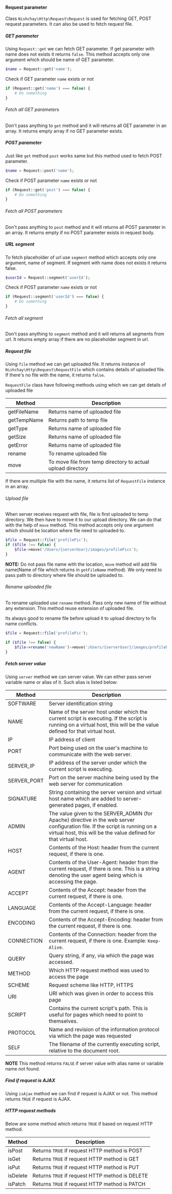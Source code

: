 #### Request parameter

Class `Nishchay\Http\Request\Request` is used for fetching GET, POST request parameters. It can also be used to fetch request file.

##### GET parameter

Using `Request::get` we can fetch GET parameter. If get parameter with name does not exists it returns `false`. This method accepts only one argument which should be name of GET parameter.

```php
$name = Request::get('name');
```

Check if GET parameter `name` exists or not

```php
if (Request::get('name') === false) {
    # Do something
}
```

###### Fetch all GET parameters

Don't pass anything to `get` method and it will returns all GET parameter in an array. It returns empty array if no GET parameter exists.

##### POST parameter

Just like `get` method `post` works same but this method used to fetch POST parameter.

```php
$name = Request::post('name');
```

Check if POST parameter `name` exists or not

```php
if (Request::get('post') === false) {
    # Do something
}
```

###### Fetch all POST parameters

Don't pass anything to `post` method and it will returns all POST parameter in an array. It returns empty if no POST parameter exists in request body.

##### URL segment

To fetch placeholder of url use `segment` method which accepts only one argument, name of segment. If segment with name does not exists it returns false.

```php
$userId = Request::segment('userId');
```

Check if POST parameter `name` exists or not

```php
if (Request::segment('userId') === false) {
    # Do something
}
```

###### Fetch all segment

Don't pass anything to `segment` method and it will returns all segments from url. It returns empty array if there are no placeholder segment in url.

##### Request file

Using `file` method we can get uploaded file. It returns instance of `Nishchay\Http\Request\RequestFile` which contains details of uploaded file. If there's no file with the name, it returns `false`.

`RequestFile` class have following methods using which we can get details of uploaded file

| Method      | Description                                                 |
| ----------- | ----------------------------------------------------------- |
| getFileName | Returns name of uploaded file                               |
| getTempName | Returns path to temp file                                   |
| getType     | Returns name of uploaded file                               |
| getSize     | Returns name of uploaded file                               |
| getError    | Returns name of uploaded file                               |
| rename      | To rename uploaded file                                     |
| move        | To move file from temp directory to actual upload directory |

If there are multiple file with the name, it returns list of `RequestFile` instance in an array.

###### Upload file

When server receives request with file, file is first uploaded to temp directory. We then have to move it to our upload directory. We can do that with the help of `move` method. This method accepts only one argument which should be location where file need to uploaded to.

```php
$file = Request::file('profilePic');
if ($file !== false) {
    $file->move('/Users/{serverUser}/images/profilePics');
}

```

**NOTE:** Do not pass file name with the location, `move` method will add file name(Name of file which returns in `getFileName` method). We only need to pass path to directory where file should be uploaded to.

###### Rename uploaded file

To rename uploaded use `rename` method. Pass only new name of file without any extension. This method reuse extension of uploaded file.

Its always good to rename file before upload it to upload directory to fix name conflicts.

```php
$file = Request::file('profilePic');

if ($file !== false) {
    $file->rename('newName')->move('/Users/{serverUser}/images/profilePics');
}
```

##### Fetch server value

Using `server` method we can server value. We can either pass server variable name or alias of it. Such alias is listed below:

| Method      | Description                                                                                                                                                                                        |
| ----------- | -------------------------------------------------------------------------------------------------------------------------------------------------------------------------------------------------- |
| SOFTWARE    | Server identification string                                                                                                                                                                       |
| NAME        | Name of the server host under which the current script is executing. If the script is running on a virtual host, this will be the value defined for that virtual host.                             |
| IP          | IP address of client                                                                                                                                                                               |
| PORT        | Port being used on the user's machine to communicate with the web server.                                                                                                                          |
| SERVER_IP   | IP address of the server under which the current script is executing.                                                                                                                              |
| SERVER_PORT | Port on the server machine being used by the web server for communication                                                                                                                          |
| SIGNATURE   | String containing the server version and virtual host name which are added to server-generated pages, if enabled.                                                                                  |
| ADMIN       | The value given to the SERVER_ADMIN (for Apache) directive in the web server configuration file. If the script is running on a virtual host, this will be the value defined for that virtual host. |
| HOST        | Contents of the Host: header from the current request, if there is one.                                                                                                                            |
| AGENT       | Contents of the User-Agent: header from the current request, if there is one. This is a string denoting the user agent being which is accessing the page.                                          |
| ACCEPT      | Contents of the Accept: header from the current request, if there is one.                                                                                                                          |
| LANGUAGE    | Contents of the Accept-Language: header from the current request, if there is one.                                                                                                                 |
| ENCODING    | Contents of the Accept-Encoding: header from the current request, if there is one.                                                                                                                 |
| CONNECTION  | Contents of the Connection: header from the current request, if there is one. Example: `Keep-Alive`.                                                                                               |
| QUERY       | Query string, if any, via which the page was accessed.                                                                                                                                             |
| METHOD      | Which HTTP request method was used to access the page                                                                                                                                              |
| SCHEME      | Request scheme like HTTP, HTTPS                                                                                                                                                                    |
| URI         | URI which was given in order to access this page                                                                                                                                                   |
| SCRIPT      | Contains the current script's path. This is useful for pages which need to point to themselves.                                                                                                    |
| PROTOCOL    | Name and revision of the information protocol via which the page was requested                                                                                                                     |
| SELF        | The filename of the currently executing script, relative to the document root.                                                                                                                     |

**NOTE** This method returns `FALSE` if server value with alias name or variable name not found.

##### Find if request is AJAX

Using `isAjax` method we can find if request is AJAX or not. This method returns `TRUE` if request is AJAX.

##### HTTP request methods

Below are some method which returns `TRUE` if based on request HTTP method.

| Method   | Description                                     |
| -------- | ----------------------------------------------- |
| isPost   | Returns `TRUE` if request HTTP method is POST   |
| isGet    | Returns `TRUE` if request HTTP method is GET    |
| isPut    | Returns `TRUE` if request HTTP method is PUT    |
| isDelete | Returns `TRUE` if request HTTP method is DELETE |
| isPatch  | Returns `TRUE` if request HTTP method is PATCH  |
